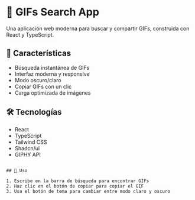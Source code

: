 # 🎨 GIFs Search App

Una aplicación web moderna para buscar y compartir GIFs, construida con React y TypeScript.

## 🚀 Características

- Búsqueda instantánea de GIFs
- Interfaz moderna y responsive
- Modo oscuro/claro
- Copiar GIFs con un clic
- Carga optimizada de imágenes

## 🛠️ Tecnologías

- React
- TypeScript
- Tailwind CSS
- Shadcn/ui
- GIPHY API
```

## 🔧 Uso

1. Escribe en la barra de búsqueda para encontrar GIFs
2. Haz clic en el botón de copiar para copiar el GIF
3. Usa el botón de tema para cambiar entre modo claro y oscuro